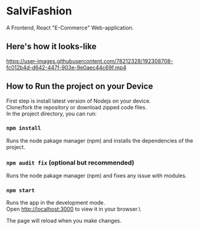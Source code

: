 # SalviFashion

A Frontend, React "E-Commerce" Web-application.

## Here's how it looks-like

https://user-images.githubusercontent.com/78212328/192308708-fc012b4d-d642-447f-903e-9e0aec44c69f.mp4

## How to Run the project on your Device

First step is install latest version of Nodejs on your device.\
Clone/fork the repository or download zipped code files.\
In the project directory, you can run:

### `npm install`

Runs the node pakage manager (npm) and installs the dependencies of the project.

### `npm audit fix` (optional but recommended)

Runs the node pakage manager (npm) and fixes any issue with modules.

### `npm start`

Runs the app in the development mode.\
Open [http://localhost:3000](http://localhost:3000) to view it in your browser.\

The page will reload when you make changes.

